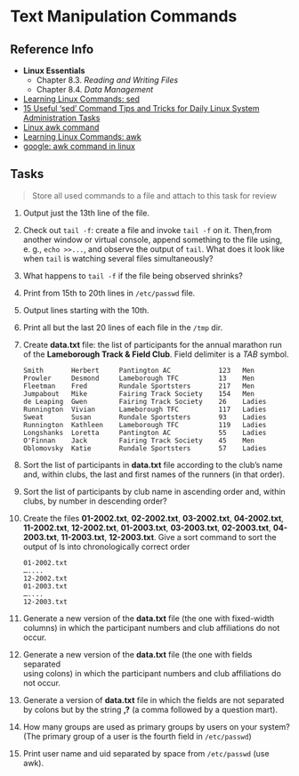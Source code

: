 # Text Manipulation Commands

## Reference Info

* **Linux Essentials**
    * Chapter 8.3. _Reading and Writing Files_
    * Chapter 8.4. _Data Management_
* [Learning Linux Commands: sed](https://linuxconfig.org/learning-linux-commands-sed)
* [15 Useful ‘sed’ Command Tips and Tricks for Daily Linux System Administration Tasks](https://www.tecmint.com/linux-sed-command-tips-tricks/)
* [Linux awk command](https://www.computerhope.com/unix/uawk.htm)
* [Learning Linux Commands: awk](https://linuxconfig.org/learning-linux-commands-awk)
* [google: awk command in linux](https://www.google.by/search?client=ubuntu&channel=fs&q=awk+command+in+linux&ie=utf-8&oe=utf-8&gfe_rd=cr&ei=95CeWe7iDu-v8we06IP4CQ)

## Tasks

> Store all used commands to a file and attach to this task for review

1. Output just the 13th line of the file.

2. Check out `tail -f`: create a file and invoke `tail -f` on it. Then,from another 
    window or virtual console, append something to the file using, e. g.,
    `echo >>...`, and observe the output of `tail`. What does it look like when 
    `tail` is watching several files simultaneously?

3. What happens to `tail -f` if the file being observed shrinks?

4. Print from 15th to 20th lines in `/etc/passwd` file.

5. Output lines starting with the 10th.

6. Print all but the last 20 lines of each file in the `/tmp` dir.

7. Create **data.txt** file: the list of participants for the annual marathon run 
    of the **Lameborough Track & Field Club**. Field delimiter is a _TAB_ symbol.

    ```
    Smith       Herbert     Pantington AC            123   Men
    Prowler     Desmond     Lameborough TFC          13    Men
    Fleetman    Fred        Rundale Sportsters       217   Men
    Jumpabout   Mike        Fairing Track Society    154   Men
    de Leaping  Gwen        Fairing Track Society    26    Ladies
    Runnington  Vivian      Lameborough TFC          117   Ladies
    Sweat       Susan       Rundale Sportsters       93    Ladies
    Runnington  Kathleen    Lameborough TFC          119   Ladies
    Longshanks  Loretta     Pantington AC            55    Ladies
    O'Finnan    Jack        Fairing Track Society    45    Men
    Oblomovsky  Katie       Rundale Sportsters       57    Ladies
    ```

8. Sort the list of participants in **data.txt** file according to the club’s name 
    and, within clubs, the last and first names of the runners (in that order).

9. Sort the list of participants by club name in ascending order and, within clubs, 
    by number in descending order?

10. Create the files **01-2002.txt**, **02-2002.txt**, **03-2002.txt**,
    **04-2002.txt**, **11-2002.txt**, **12-2002.txt**, **01-2003.txt**,
    **03-2003.txt**, **02-2003.txt**, **04-2003.txt**, **11-2003.txt**,
    **12-2003.txt**. Give a sort command to sort the output of ls into 
    chronologically correct order

    ```
    01-2002.txt
    …....
    12-2002.txt
    01-2003.txt
    …....
    12-2003.txt
    ```

11. Generate a new version of the **data.txt** file (the one with fixed-width     
    columns) in which the participant numbers and club affiliations do not occur.

12. Generate a new version of the **data.txt** file (the one with fields separated  
    using colons) in which the participant numbers and club affiliations do not 
    occur.

13. Generate a version of **data.txt** file in which the fields are not separated 
    by colons but by the string **,?** (a comma followed by a question mart).

14. How many groups are used as primary groups by users on your system? (The 
    primary group of a user is the fourth field in `/etc/passwd`)

15. Print user name and uid separated by space from `/etc/passwd` (use awk).